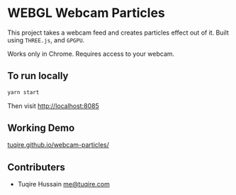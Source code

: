 # WEBGL Webcam Particles

This project takes a webcam feed and creates particles effect out of it. Built using `THREE.js`, and `GPGPU`.

Works only in Chrome. Requires access to your webcam.

## To run locally

```bash
yarn start
```

Then visit [http://localhost:8085](http://localhost:8085)

## Working Demo

[tuqire.github.io/webcam-particles/](https://tuqire.github.io/webcam-particles/)

## Contributers

* Tuqire Hussain <me@tuqire.com>
